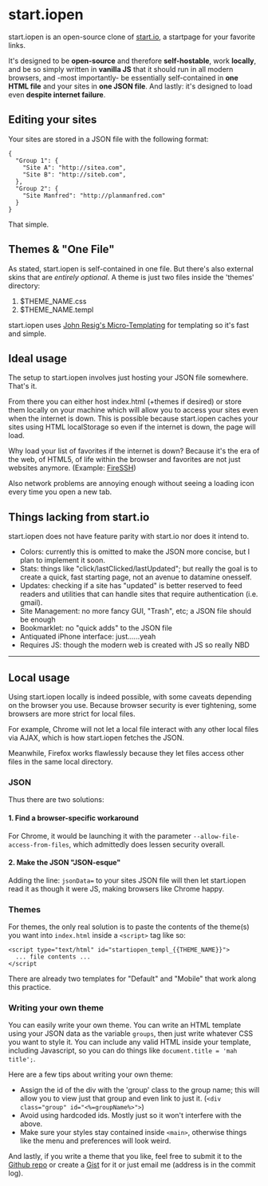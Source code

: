 # start.iopen #

start.iopen is an open-source clone of [start.io](http://start.io), a startpage
for your favorite links.

It's designed to be **open-source** and therefore **self-hostable**, work
**locally**, and be so simply written in **vanilla JS** that it should run in
all modern browsers, and -most importantly- be essentially self-contained in
**one HTML file** and your sites in **one JSON file**. And lastly: it's designed
to load even **despite internet failure**.


## Editing your sites ##

Your sites are stored in a JSON file with the following format:

```
{
  "Group 1": {
    "Site A": "http://sitea.com",
    "Site B": "http://siteb.com",
  },
  "Group 2": {
    "Site Manfred": "http://planmanfred.com"
  }
}
```

That simple.


## Themes & "One File" ##

As stated, start.iopen is self-contained in one file. But there's also external
skins that are *entirely optional*. A theme is just two files inside the
'themes' directory:

  1. $THEME_NAME.css
  2. $THEME_NAME.templ

start.iopen uses [John Resig's Micro-Templating](http://ejohn.org/blog/javascript-micro-templating/)
for templating so it's fast and simple.


## Ideal usage ##

The setup to start.iopen involves just hosting your JSON file somewhere. That's
it.

From there you can either host index.html (+themes if desired) or store them
locally on your machine which will allow you to access your sites even when the
internet is down. This is possible because start.iopen caches your sites using
HTML localStorage so even if the internet is down, the page will load.

Why load your list of favorites if the internet is down? Because it's the era of
the web, of HTML5, of life within the browser and favorites are not just
websites anymore.
(Example: [FireSSH](https://addons.mozilla.org/EN-us/firefox/addon/firessh/))

Also network problems are annoying enough without seeing a loading icon every
time you open a new tab.


## Things lacking from start.io ##

start.iopen does not have feature parity with start.io nor does it intend to.

  - Colors: currently this is omitted to make the JSON more concise, but I plan
    to implement it soon.
  - Stats: things like "click/lastClicked/lastUpdated"; but really the goal is
    to create a quick, fast starting page, not an avenue to datamine onesself.
  - Updates: checking if a site has "updated" is better reserved to feed readers
    and utilities that can handle sites that require authentication (i.e. gmail).
  - Site Management: no more fancy GUI, "Trash", etc; a JSON file should be enough
  - Bookmarklet: no "quick adds" to the JSON file
  - Antiquated iPhone interface: just......yeah
  - Requires JS: though the modern web is created with JS so really NBD



********************************************************************************



## Local usage ##

Using start.iopen locally is indeed possible, with some caveats depending on
the browser you use. Because browser security is ever tightening, some browsers
are more strict for local files.

For example, Chrome will not let a local file interact with any other local
files via AJAX, which is how start.iopen fetches the JSON.

Meanwhile, Firefox works flawlessly because they let files access other files
in the same local directory.


### JSON ###

Thus there are two solutions:

#### 1. Find a browser-specific workaround

For Chrome, it would be launching it with the parameter
`--allow-file-access-from-files`, which admittedly does lessen security overall.

#### 2. Make the JSON "JSON-esque"

Adding the line:
  ```jsonData=```
to your sites JSON file will then let start.iopen read it as though it were JS,
making browsers like Chrome happy.

### Themes ###

For themes, the only real solution is to paste the contents of the theme(s) you
want into `index.html` inside a `<script>` tag like so:

```
<script type="text/html" id="startiopen_templ_{{THEME_NAME}}">
  ... file contents ...
</script
```

There are already two templates for "Default" and "Mobile" that work along this
practice.


### Writing your own theme ###

You can easily write your own theme. You can write an HTML template using your
JSON data as the variable `groups`, then just write whatever CSS you want to
style it. You can include any valid HTML inside your template, including
Javascript, so you can do things like `document.title = 'mah title';`.

Here are a few tips about writing your own theme:

  - Assign the id of the div with the 'group' class to the group name; this will
    allow you to view just that group and even link to just it.
    (```<div class="group" id="<%=groupName%>">```)
  - Avoid using hardcoded ids. Mostly just so it won't interfere with the above.
  - Make sure your styles stay contained inside `<main>`, otherwise things like
    the menu and preferences will look weird.


And lastly, if you write a theme that you like, feel free to submit it to the
[Github repo](http://github.com/notbryant/start.iopen) or create a
[Gist](https://gist.github.com/) for it or just email me (address is in the
commit log).
